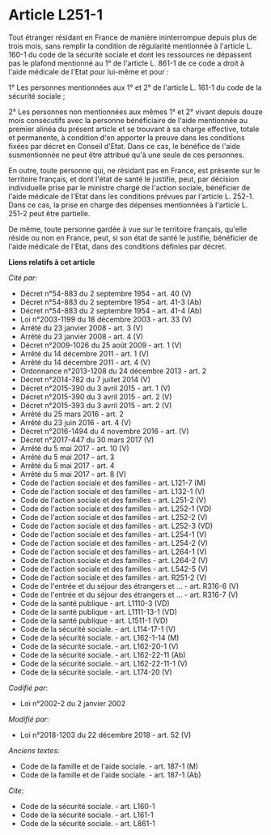 # Article L251-1

Tout étranger résidant en France de manière ininterrompue depuis plus de trois mois, sans remplir la condition de régularité
mentionnée à l'article L. 160-1 du code de la sécurité sociale et dont les ressources ne dépassent pas le plafond mentionné
au 1° de l'article L. 861-1 de ce code a droit à l'aide médicale de l'Etat pour lui-même et pour :

1° Les personnes mentionnées aux 1° et 2° de l'article L. 161-1 du code de la sécurité sociale ;

2° Les personnes non mentionnées aux mêmes 1° et 2° vivant depuis douze mois consécutifs avec la personne bénéficiaire de
l'aide mentionnée au premier alinéa du présent article et se trouvant à sa charge effective, totale et permanente, à
condition d'en apporter la preuve dans les conditions fixées par décret en Conseil d'Etat. Dans ce cas, le bénéfice de l'aide
susmentionnée ne peut être attribué qu'à une seule de ces personnes.

En outre, toute personne qui, ne résidant pas en France, est présente sur le territoire français, et dont l'état de santé le
justifie, peut, par décision individuelle prise par le ministre chargé de l'action sociale, bénéficier de l'aide médicale de
l'Etat dans les conditions prévues par l'article L. 252-1. Dans ce cas, la prise en charge des dépenses mentionnées à
l'article L. 251-2 peut être partielle.

De même, toute personne gardée à vue sur le territoire français, qu'elle réside ou non en France, peut, si son état de santé
le justifie, bénéficier de l'aide médicale de l'Etat, dans des conditions définies par décret.

**Liens relatifs à cet article**

_Cité par_:

  - Décret n°54-883 du 2 septembre 1954 - art. 40 (V)
  - Décret n°54-883 du 2 septembre 1954 - art. 41-3 (Ab)
  - Décret n°54-883 du 2 septembre 1954 - art. 41-4 (Ab)
  - Loi n°2003-1199 du 18 décembre 2003 - art. 33 (V)
  - Arrêté du 23 janvier 2008 - art. 3 (V)
  - Arrêté du 23 janvier 2008 - art. 4 (V)
  - Décret n°2009-1026 du 25 août 2009 - art. 1 (V)
  - Arrêté du 14 décembre 2011 - art. 1 (V)
  - Arrêté du 14 décembre 2011 - art. 4 (V)
  - Ordonnance n°2013-1208 du 24 décembre 2013 - art. 2
  - Décret n°2014-782 du 7 juillet 2014 (V)
  - Décret n°2015-390 du 3 avril 2015 - art. 1 (V)
  - Décret n°2015-390 du 3 avril 2015 - art. 2 (V)
  - Décret n°2015-393 du 3 avril 2015 - art. 2 (V)
  - Arrêté du 25 mars 2016 - art. 2
  - Arrêté du 23 juin 2016 - art. 4 (V)
  - Décret n°2016-1494 du 4 novembre 2016 - art. (V)
  - Décret n°2017-447 du 30 mars 2017 (V)
  - Arrêté du 5 mai 2017 - art. 10 (V)
  - Arrêté du 5 mai 2017 - art. 3
  - Arrêté du 5 mai 2017 - art. 4
  - Arrêté du 5 mai 2017 - art. 8 (V)
  - Code de l'action sociale et des familles - art. L121-7 (M)
  - Code de l'action sociale et des familles - art. L132-1 (V)
  - Code de l'action sociale et des familles - art. L251-2 (V)
  - Code de l'action sociale et des familles - art. L252-1 (VD)
  - Code de l'action sociale et des familles - art. L252-2 (V)
  - Code de l'action sociale et des familles - art. L252-3 (VD)
  - Code de l'action sociale et des familles - art. L254-1 (V)
  - Code de l'action sociale et des familles - art. L254-2 (V)
  - Code de l'action sociale et des familles - art. L264-1 (V)
  - Code de l'action sociale et des familles - art. L264-2 (V)
  - Code de l'action sociale et des familles - art. L542-5 (V)
  - Code de l'action sociale et des familles - art. R251-2 (V)
  - Code de l'entrée et du séjour des étrangers et ... - art. R316-6 (V)
  - Code de l'entrée et du séjour des étrangers et ... - art. R316-7 (V)
  - Code de la santé publique - art. L1110-3 (VD)
  - Code de la santé publique - art. L1111-13-1 (VD)
  - Code de la santé publique - art. L1511-1 (VD)
  - Code de la sécurité sociale. - art. L114-17-1 (V)
  - Code de la sécurité sociale. - art. L162-1-14 (M)
  - Code de la sécurité sociale. - art. L162-20-1 (V)
  - Code de la sécurité sociale. - art. L162-22-11 (Ab)
  - Code de la sécurité sociale. - art. L162-22-11-1 (V)
  - Code de la sécurité sociale. - art. L174-20 (V)

_Codifié par_:

  - Loi n°2002-2 du 2 janvier 2002

_Modifié par_:

  - Loi n°2018-1203 du 22 décembre 2018 - art. 52 (V)

_Anciens textes_:

  - Code de la famille et de l'aide sociale. - art. 187-1 (M)
  - Code de la famille et de l'aide sociale. - art. 187-1 (Ab)

_Cite_:

  - Code de la sécurité sociale. - art. L160-1
  - Code de la sécurité sociale. - art. L161-1
  - Code de la sécurité sociale. - art. L861-1
